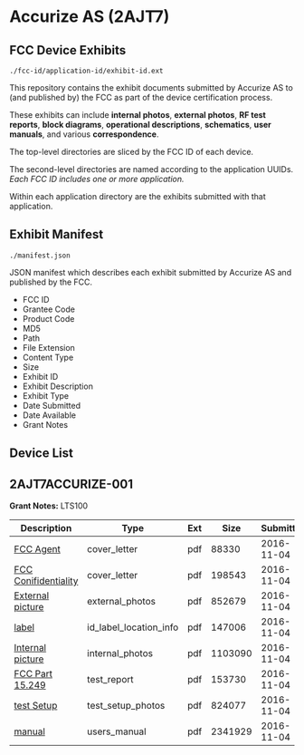 # Accurize AS (2AJT7)
## FCC Device Exhibits

```
./fcc-id/application-id/exhibit-id.ext
```

This repository contains the exhibit documents submitted by Accurize AS to (and published by) the FCC as part of the device certification process.

These exhibits can include **internal photos**, **external photos**, **RF test reports**, **block diagrams**, **operational descriptions**, **schematics**, **user manuals**, and various **correspondence**.

The top-level directories are sliced by the FCC ID of each device.

The second-level directories are named according to the application UUIDs. *Each FCC ID includes one or more application.*

Within each application directory are the exhibits submitted with that application. 

## Exhibit Manifest

```
./manifest.json
```

JSON manifest which describes each exhibit submitted by Accurize AS and published by the FCC.

- FCC ID
- Grantee Code
- Product Code
- MD5
- Path
- File Extension
- Content Type
- Size
- Exhibit ID
- Exhibit Description
- Exhibit Type
- Date Submitted
- Date Available
- Grant Notes

## Device List
## 2AJT7ACCURIZE-001
**Grant Notes:** LTS100

| Description | Type | Ext | Size | Submitted | Available |
| ----------- | ---- | --- | ---- | --------- | --------- |
| [FCC Agent](2AJT7ACCURIZE-001/d407f6d301aa90c03bb84a00479946ef/3186659.pdf) | cover_letter | pdf | 88330 | 2016-11-04 | 2016-11-10 |
| [FCC Conifidentiality](2AJT7ACCURIZE-001/d407f6d301aa90c03bb84a00479946ef/3186660.pdf) | cover_letter | pdf | 198543 | 2016-11-04 | 2016-11-10 |
| [External picture](2AJT7ACCURIZE-001/d407f6d301aa90c03bb84a00479946ef/3186661.pdf) | external_photos | pdf | 852679 | 2016-11-04 | 2016-11-10 |
| [label](2AJT7ACCURIZE-001/d407f6d301aa90c03bb84a00479946ef/3186695.pdf) | id_label_location_info | pdf | 147006 | 2016-11-04 | 2016-11-10 |
| [Internal picture](2AJT7ACCURIZE-001/d407f6d301aa90c03bb84a00479946ef/3186694.pdf) | internal_photos | pdf | 1103090 | 2016-11-04 | 2016-11-10 |
| [FCC Part 15.249](2AJT7ACCURIZE-001/d407f6d301aa90c03bb84a00479946ef/3186699.pdf) | test_report | pdf | 153730 | 2016-11-04 | 2016-11-10 |
| [test Setup](2AJT7ACCURIZE-001/d407f6d301aa90c03bb84a00479946ef/3186700.pdf) | test_setup_photos | pdf | 824077 | 2016-11-04 | 2016-11-10 |
| [manual](2AJT7ACCURIZE-001/d407f6d301aa90c03bb84a00479946ef/3186701.pdf) | users_manual | pdf | 2341929 | 2016-11-04 | 2016-11-10 |
